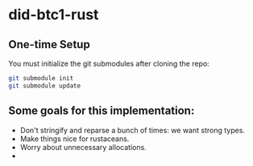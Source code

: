# did-btc1-rust

## One-time Setup

You must initialize the git submodules after cloning the repo:

```bash
git submodule init
git submodule update
```


## Some goals for this implementation:

- Don't stringify and reparse a bunch of times: we want strong types.
- Make things nice for rustaceans.
- Worry about unnecessary allocations.
-
